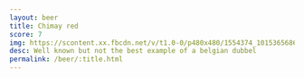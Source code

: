 ```yaml
---
layout: beer
title: Chimay red
score: 7
img: https://scontent.xx.fbcdn.net/v/t1.0-0/p480x480/1554374_10153656866968745_899111329413653237_n.jpg?oh=2c1a30b26d7970249edf6ae7697aba18&oe=58D6FA7E
desc: Well known but not the best example of a belgian dubbel
permalink: /beer/:title.html
---
```

